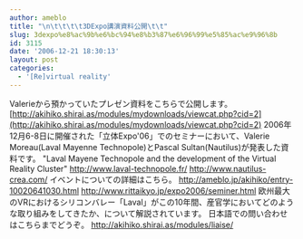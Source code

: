 ```yaml
---
author: ameblo
title: "\n\t\t\t\t3DExpo講演資料公開\t\t"
slug: 3dexpo%e8%ac%9b%e6%bc%94%e8%b3%87%e6%96%99%e5%85%ac%e9%96%8b
id: 3115
date: '2006-12-21 18:30:13'
layout: post
categories:
  - '[Re]virtual reality'
---
```


Valerieから預かっていたプレゼン資料をこちらで公開します。 [http://akihiko.shirai.as/modules/mydownloads/viewcat.php?cid=2](http://akihiko.shirai.as/modules/mydownloads/viewcat.php?cid=2) 2006年12月6-8日に開催された「立体Expo'06」でのセミナーにおいて、Valerie Moreau(Laval Mayenne Technopole)とPascal Sultan(Nautilus)が発表した資料です。 "Laval Mayene Technopole and the development of the Virtual Reality Cluster" http://www.laval-technopole.fr/ http://www.nautilus-crea.com/ イベントについての詳細はこちら。 http://ameblo.jp/akihiko/entry-10020641030.html http://www.rittaikyo.jp/expo2006/seminer.html 欧州最大のVRにおけるシリコンバレー「Laval」がこの10年間、産官学においてどのような取り組みをしてきたか、について解説されています。 日本語での問い合わせはこちらまでどうぞ。 http://akihiko.shirai.as/modules/liaise/